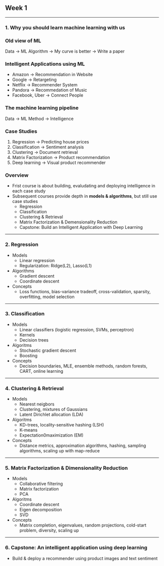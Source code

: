 ## Week 1

---
### 1. Why you should learn machine learning with us

### Old view of ML
Data -> ML Algorithm -> My curve is better -> Write a paper

### Intelligent Applications using ML
- Amazon -> Recommendation in Website
- Google -> Retargeting
- Netflix -> Recommender System
- Pandora -> Recommedation of Music
- Facebook, Uber -> Connect People

### The machine learning pipeline
Data -> ML Method -> Intelligence

### Case Studies
1. Regression -> Predicting house prices
2. Classification -> Sentiment analysis
3. Clustering -> Document retrieval
4. Matrix Factorization -> Product recommendation
5. Deep learning -> Visual product recommender

### Overview
- Frist course is about building, evaludating and deploying intelligence in each case study
- Subsequent courses provide depth in **models & algorithms**, but still use case studies
	- Regression
	- Classification
	- Clustering & Retrieval
	- Matrix Factorization & Demensionality Reduction
	- Capstone: Build an Intelligent Application with Deep Learning

---
### 2. Regression
- Models
	- Linear regression
	- Regularization: Ridge(L2), Lasso(L1)
- Algorithms
	- Gradient descent
	- Coordinate descent
- Concepts
	- Loss functions, bias-variance tradeoff, cross-validation, sparsity, overfitting, model selection

---
### 3. Classification
- Models
	- Linear classifiers (logistic regression, SVMs, perceptron)
	- Kernels
	- Decision trees
- Algoritms
	- Stochastic gradient descent
	- Boosting
- Concepts
	- Decision boundaries, MLE, ensemble methods, random forests, CART, online learning

---
### 4. Clustering & Retrieval
- Models
	- Nearest neigbors
	- Clustering, mixtures of Gaussians
	- Latent Dirichlet allocation (LDA)
- Algoritms
	- KD-trees, locality-sensitive hashing (LSH)
	- K-means
	- Expectation0maximization (EM)
- Concepts
	- Distance metrics, approximation algorithms, hashing, sampling algorithms, scaling up with map-reduce

---
### 5. Matrix Factorization & Dimensionality Reduction
- Models
	- Collaborative filtering
	- Matrix factorization
	- PCA
- Algoritms
	- Coordinate descent
	- Eigen decomposition
	- SVD
- Concepts
	- Matrix completion, eigenvalues, random projections, cold-start problem, diversity, scaling up

---
### 6. Capstone: An intelligent application using deep learning
- Build & deploy a recommender using product images and text sentiment
